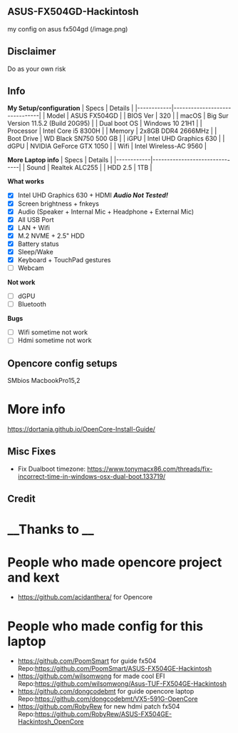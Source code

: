 ## ASUS-FX504GD-Hackintosh
my config on asus fx504gd
(/image.png)

## Disclaimer
Do as your own risk
## Info
__My Setup/configuration__
| Specs | Details |
|------------|-------------------------------|
| Model | ASUS FX504GD |
| BIOS Ver | 320 |
| macOS | Big Sur Version 11.5.2 (Build 20G95) |
| Dual boot OS | Windows 10 21H1 |
| Processor | Intel Core i5 8300H |
| Memory | 2x8GB DDR4 2666MHz |
| Boot Drive | WD Black SN750 500 GB |
| iGPU | Intel UHD Graphics 630 |
| dGPU | NVIDIA GeForce GTX 1050 |
| Wifi | Intel Wireless-AC 9560 |

__More Laptop info__
| Specs | Details |
|------------|-------------------------------|
| Sound | Realtek ALC255 |
| HDD 2.5 | 1TB |

__What works__
- [x] Intel UHD Graphics 630 + HDMI ___Audio Not Tested!___
- [x] Screen brightness + fnkeys
- [x] Audio (Speaker + Internal Mic + Headphone + External Mic)
- [x] All USB Port
- [x] LAN + Wifi
- [x] M.2 NVME + 2.5" HDD
- [x] Battery status
- [x] Sleep/Wake
- [x] Keyboard + TouchPad gestures
- [ ] Webcam

__Not work__
- [ ] dGPU
- [ ] Bluetooth

__Bugs__
- [ ] Wifi sometime not work
- [ ] Hdmi sometime not work

## Opencore config setups
SMbios MacbookPro15,2

# More info
https://dortania.github.io/OpenCore-Install-Guide/  

## Misc Fixes
- Fix Dualboot timezone: https://www.tonymacx86.com/threads/fix-incorrect-time-in-windows-osx-dual-boot.133719/  


## Credit
# __Thanks to __  
# People who made opencore project and kext
- https://github.com/acidanthera/ for Opencore
# People who made config for this laptop
- https://github.com/PoomSmart for guide fx504 
Repo:https://github.com/PoomSmart/ASUS-FX504GE-Hackintosh
- https://github.com/wilsomwong for made cool EFI 
Repo:https://github.com/wilsomwong/Asus-TUF-FX504GE-Hackintosh
- https://github.com/dongcodebmt for guide opencore laptop 
Repo:https://github.com/dongcodebmt/VX5-591G-OpenCore
- https://github.com/RobyRew for new hdmi patch fx504 
Repo:https://github.com/RobyRew/ASUS-FX504GE-Hackintosh_OpenCore